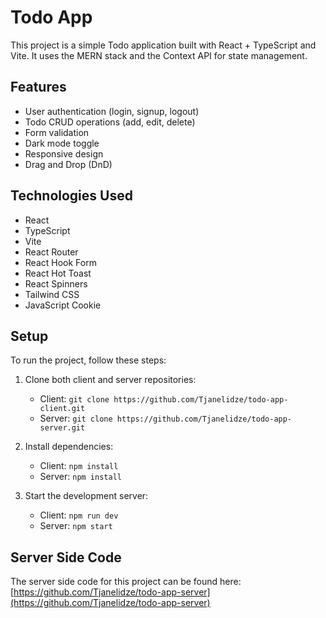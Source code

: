 # Todo App

This project is a simple Todo application built with React + TypeScript and Vite. It uses the MERN stack and the Context API for state management.

## Features

- User authentication (login, signup, logout)
- Todo CRUD operations (add, edit, delete)
- Form validation
- Dark mode toggle
- Responsive design
- Drag and Drop (DnD)

## Technologies Used

- React
- TypeScript
- Vite
- React Router
- React Hook Form
- React Hot Toast
- React Spinners
- Tailwind CSS
- JavaScript Cookie

## Setup

To run the project, follow these steps:

1. Clone both client and server repositories:

   - Client: `git clone https://github.com/Tjanelidze/todo-app-client.git`
   - Server: `git clone https://github.com/Tjanelidze/todo-app-server.git`

2. Install dependencies:

   - Client: `npm install`
   - Server: `npm install`

3. Start the development server:

   - Client: `npm run dev`
   - Server: `npm start`

## Server Side Code

The server side code for this project can be found here: [https://github.com/Tjanelidze/todo-app-server](https://github.com/Tjanelidze/todo-app-server)
